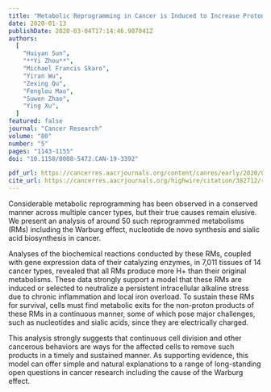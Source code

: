 ```yaml
---
title: "Metabolic Reprogramming in Cancer is Induced to Increase Proton Production"
date: 2020-01-13
publishDate: 2020-03-04T17:14:46.987041Z
authors:
  [
    "Huiyan Sun",
    "**Yi Zhou**",
    "Michael Francis Skaro",
    "Yiran Wu",
    "Zexing Qu",
    "Fenglou Mao",
    "Suwen Zhao",
    "Ying Xu",
  ]
featured: false
journal: "Cancer Research"
volume: "80"
number: "5"
pages: "1143-1155"
doi: "10.1158/0008-5472.CAN-19-3392"

pdf_url: https://cancerres.aacrjournals.org/content/canres/early/2020/01/13/0008-5472.CAN-19-3392.full-text.pdf
cite_url: https://cancerres.aacrjournals.org/highwire/citation/382712/ris
---
```


Considerable metabolic reprogramming has been observed in a conserved manner across multiple cancer types, but their true causes remain elusive. We present an analysis of around 50 such reprogrammed metabolisms (RMs) including the Warburg effect, nucleotide de novo synthesis and sialic acid biosynthesis in cancer.

Analyses of the biochemical reactions conducted by these RMs, coupled with gene expression data of their catalyzing enzymes, in 7,011 tissues of 14 cancer types, revealed that all RMs produce more H+ than their original metabolisms. These data strongly support a model that these RMs are induced or selected to neutralize a persistent intracellular alkaline stress due to chronic inflammation and local iron overload. To sustain these RMs for survival, cells must find metabolic exits for the non-proton products of these RMs in a continuous manner, some of which pose major challenges, such as nucleotides and sialic acids, since they are electrically charged.

This analysis strongly suggests that continuous cell division and other cancerous behaviors are ways for the affected cells to remove such products in a timely and sustained manner. As supporting evidence, this model can offer simple and natural explanations to a range of long-standing open questions in cancer research including the cause of the Warburg effect.
